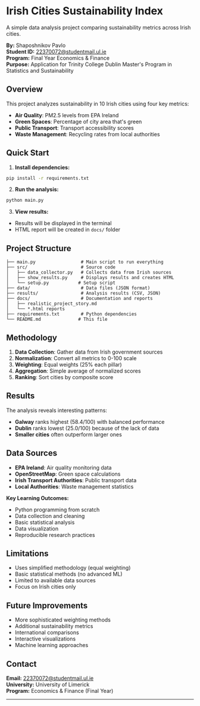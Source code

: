 # Irish Cities Sustainability Index

A simple data analysis project comparing sustainability metrics across Irish cities.

**By:** Shaposhnikov Pavlo  
**Student ID:** 22370072@studentmail.ul.ie  
**Program:** Final Year Economics & Finance  
**Purpose:** Application for Trinity College Dublin Master's Program in Statistics and Sustainability

## Overview

This project analyzes sustainability in 10 Irish cities using four key metrics:
- **Air Quality**: PM2.5 levels from EPA Ireland
- **Green Spaces**: Percentage of city area that's green
- **Public Transport**: Transport accessibility scores
- **Waste Management**: Recycling rates from local authorities

## Quick Start

1. **Install dependencies:**
```bash
pip install -r requirements.txt
```

2. **Run the analysis:**
```bash
python main.py
```

3. **View results:**
- Results will be displayed in the terminal
- HTML report will be created in `docs/` folder

## Project Structure

```
├── main.py                 # Main script to run everything
├── src/                    # Source code
│   ├── data_collector.py   # Collects data from Irish sources
│   ├── show_results.py     # Displays results and creates HTML
│   └── setup.py           # Setup script
├── data/                   # Data files (JSON format)
├── results/                # Analysis results (CSV, JSON)
├── docs/                   # Documentation and reports
│   ├── realistic_project_story.md
│   └── *.html reports
├── requirements.txt        # Python dependencies
└── README.md              # This file
```

## Methodology

1. **Data Collection**: Gather data from Irish government sources
2. **Normalization**: Convert all metrics to 0-100 scale
3. **Weighting**: Equal weights (25% each pillar)
4. **Aggregation**: Simple average of normalized scores
5. **Ranking**: Sort cities by composite score

## Results

The analysis reveals interesting patterns:
- **Galway** ranks highest (58.4/100) with balanced performance
- **Dublin** ranks lowest (25.0/100) because of the lack of data
- **Smaller cities** often outperform larger ones

## Data Sources

- **EPA Ireland**: Air quality monitoring data
- **OpenStreetMap**: Green space calculations
- **Irish Transport Authorities**: Public transport data
- **Local Authorities**: Waste management statistics

**Key Learning Outcomes:**
- Python programming from scratch
- Data collection and cleaning
- Basic statistical analysis
- Data visualization
- Reproducible research practices

## Limitations

- Uses simplified methodology (equal weighting)
- Basic statistical methods (no advanced ML)
- Limited to available data sources
- Focus on Irish cities only

## Future Improvements

- More sophisticated weighting methods
- Additional sustainability metrics
- International comparisons
- Interactive visualizations
- Machine learning approaches

## Contact

**Email:** 22370072@studentmail.ul.ie  
**University:** University of Limerick  
**Program:** Economics & Finance (Final Year)

---
